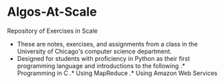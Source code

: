 # Algos-At-Scale
Repository of Exercises in Scale
* These are notes, exercises, and assignments from a class in the University of Chicago's computer science department. 
* Designed for students with proficiency in Python as their first programming language and introductions to the following
.* Programming in C
.* Using MapReduce
.* Using Amazon Web Services 
